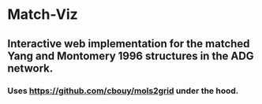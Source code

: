 # Match-Viz
## **Interactive web implementation for the matched Yang and Montomery 1996 structures in the ADG network.**
### Uses https://github.com/cbouy/mols2grid under the hood.
